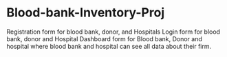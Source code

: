 # Blood-bank-Inventory-Proj
Registration form for blood bank, donor, and Hospitals Login form for blood bank, donor and Hospital Dashboard form for Blood bank, Donor and hospital where blood bank and hospital can see all data about their firm.

